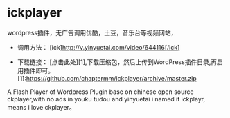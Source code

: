 # ickplayer

wordpress插件，无广告调用优酷，土豆，音乐台等视频网站，

* 调用方法：
[ick]http://v.yinyuetai.com/video/644116[/ick]

* 下载链接：
[点击此处][1],下载压缩包，然后上传到WordPress插件目录,再启用插件即可。
[1]:https://github.com/chaptermm/ickplayer/archive/master.zip


A Flash Player of Wordpress Plugin base on chinese open source ckplayer,with no ads in youku tudou and yinyuetai
i named it ickplayr, means i love ckplayer。

